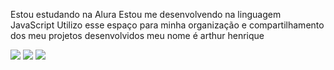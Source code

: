 Estou estudando na Alura
Estou me desenvolvendo na linguagem JavaScript
Utilizo esse espaço para minha organização e compartilhamento dos meu projetos desenvolvidos
meu nome é arthur henrique



![](https://media1.tenor.com/m/elMUDWUqM6EAAAAC/gear-5-laugh-gear-5.gif)
![](https://media1.tenor.com/m/6dOf85BKov0AAAAC/haikyuu-anime.gif)
![](https://media1.tenor.com/m/FvbPfR25Gf4AAAAd/jujutsu-kaisen.gif)
